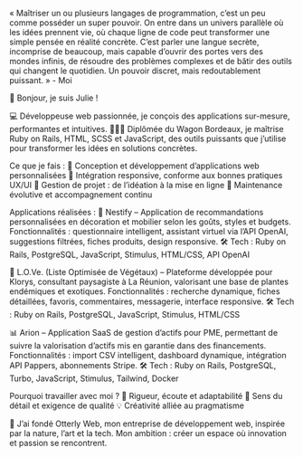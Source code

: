 « Maîtriser un ou plusieurs langages de programmation, c’est un peu comme posséder un super pouvoir. On entre dans un univers parallèle où les idées prennent vie, où chaque ligne de code peut transformer une simple pensée en réalité concrète. C’est parler une langue secrète, incomprise de beaucoup, mais capable d’ouvrir des portes vers des mondes infinis, de résoudre des problèmes complexes et de bâtir des outils qui changent le quotidien. Un pouvoir discret, mais redoutablement puissant. » - Moi 

👋 Bonjour, je suis Julie !

💻 Développeuse web passionnée, je conçois des applications sur-mesure, performantes et intuitives.
👩🏼‍🎓 Diplômée du Wagon Bordeaux, je maîtrise Ruby on Rails, HTML, SCSS et JavaScript, des outils puissants que j’utilise pour transformer les idées en solutions concrètes.

Ce que je fais :
🎯 Conception et développement d’applications web personnalisées
🎨 Intégration responsive, conforme aux bonnes pratiques UX/UI
📂 Gestion de projet : de l’idéation à la mise en ligne
🔧 Maintenance évolutive et accompagnement continu

Applications réalisées :
🏡 Nestify – Application de recommandations personnalisées en décoration et mobilier selon les goûts, styles et budgets.
Fonctionnalités : questionnaire intelligent, assistant virtuel via l’API OpenAI, suggestions filtrées, fiches produits, design responsive.
🛠️ Tech : Ruby on Rails, PostgreSQL, JavaScript, Stimulus, HTML/CSS, API OpenAI

🌿 L.O.Ve. (Liste Optimisée de Végétaux) – Plateforme développée pour Klorys, consultant paysagiste à La Réunion, valorisant une base de plantes endémiques et exotiques.
Fonctionnalités : recherche dynamique, fiches détaillées, favoris, commentaires, messagerie, interface responsive.
🛠️ Tech : Ruby on Rails, PostgreSQL, JavaScript, Stimulus, HTML/CSS

📊 Arion – Application SaaS de gestion d’actifs pour PME, permettant de suivre la valorisation d’actifs mis en garantie dans des financements.
Fonctionnalités : import CSV intelligent, dashboard dynamique, intégration API Pappers, abonnements Stripe.
🛠️ Tech : Ruby on Rails, PostgreSQL, Turbo, JavaScript, Stimulus, Tailwind, Docker

Pourquoi travailler avec moi ?
🔑 Rigueur, écoute et adaptabilité
💎 Sens du détail et exigence de qualité
💡 Créativité alliée au pragmatisme

🦦 J’ai fondé Otterly Web, mon entreprise de développement web, inspirée par la nature, l’art et la tech. Mon ambition : créer un espace où innovation et passion se rencontrent.

<!---
JuS1302/JuS1302 is a ✨ special ✨ repository because its `README.md` (this file) appears on your GitHub profile.
You can click the Preview link to take a look at your changes.
--->
